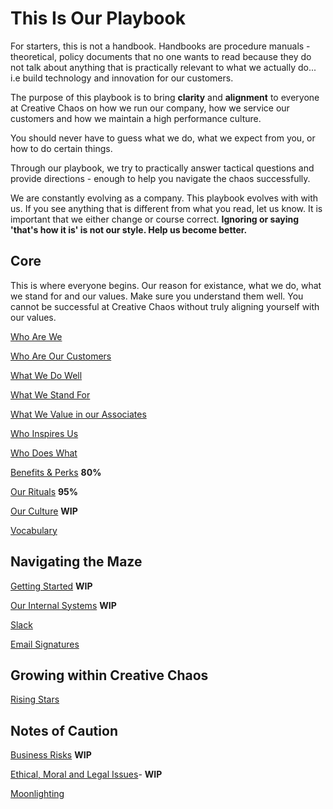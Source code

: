 # This Is Our Playbook
For starters, this is not a handbook. Handbooks are procedure manuals - theoretical, policy documents that no one wants to read because they do not talk about anything that is practically relevant to what we actually do... i.e build technology and innovation for our customers.

The purpose of this playbook is to bring **clarity** and **alignment** to everyone at Creative Chaos on how we run our company, how we service our customers and how we maintain a high performance culture.

You should never have to guess what we do, what we expect from you, or how to do certain things.

Through our playbook, we try to practically answer tactical questions and provide directions - enough to help you navigate the chaos successfully.

We are constantly evolving as a company. This playbook evolves with with us. If you see anything that is different from what you read, let us know. It is important that we either change or course correct. **Ignoring or saying 'that's how it is' is not our style. Help us become better.**

## Core
This is where everyone begins. Our reason for existance, what we do, what we stand for and our values. Make sure you understand them well. You cannot be successful at Creative Chaos without truly aligning yourself with our values.

[Who Are We](whoarewe.md)

[Who Are Our Customers](whoareourcustomers.md)

[What We Do Well](whatwedowell.md)

[What We Stand For](ourcompanyvalues.md)

[What We Value in our Associates](whatwevalueinassociates.md)

[Who Inspires Us](whoinspiresus.md)

[Who Does What](whodoeswhat.md)

[Benefits & Perks](benefitsperks.md) **80%**

[Our Rituals](ourrituals.md) **95%**

[Our Culture](ourculture.md) **WIP**

[Vocabulary](vocabulary.md)


## Navigating the Maze

[Getting Started](gettingstarted.md) **WIP**

[Our Internal Systems](internalsystems.md) **WIP**

[Slack](slack.md)

[Email Signatures](emailsignatures.md)


## Growing within Creative Chaos

[Rising Stars](risingstars.md)


## Notes of Caution
[Business Risks](businessrisks.md) **WIP**

[Ethical, Moral and Legal Issues](ethicalmorallegal.md)- **WIP**

[Moonlighting](moonlighting.md)

